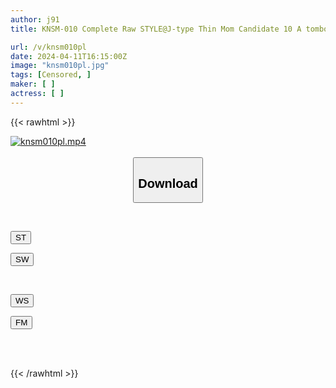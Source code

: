 ```yaml
---
author: j91
title: KNSM-010 Complete Raw STYLE@J-type Thin Mom Candidate 10 A tomboy idol who emphasizes cuteness says, "It stinks, but I like it!" She allows her pussy juice to be injected and cums inside her! Gumi rainbow colored gummi

url: /v/knsm010pl
date: 2024-04-11T16:15:00Z
image: "knsm010pl.jpg"
tags: [Censored, ]
maker: [ ]
actress: [ ]
---
```



{{< rawhtml >}}

<div class="video" data-videoid="djLykWoPyeckOAR">
    <a href="javascript:;">
        <img src="/v/knsm010pl/knsm010pl.jpg" width="WIDTH" height="HEIGHT" alt="knsm010pl.mp4" loading="lazy">
    </a>
</div>

<script type="text/javascript" src="https://j91.asia/asset/on-demand-st.js"></script>

<br>
  <link rel="stylesheet" href="https://j91.asia/asset/bs5.css">
  
  <center>
  <button class="btn btn-primary" type="button" data-bs-toggle="collapse" data-bs-target=".multi-collapse" aria-expanded="false" aria-controls="multiCollapseExample1 multiCollapseExample2"><h2>Download</h2></button></center>
</p>
<div class="row">
  <div class="col">
    <div class="collapse multi-collapse" id="multiCollapseExample1">
      <div class="card card-body">
	      	      <br>
<div class="buttons">  
<p><a href="https://streamtape.to/v/djLykWoPyeckOAR" target="_blank"><button class="btn-hover color-3"><i class="fa fa-download"></i> ST</button></a></p>
<p><a href="https://asnwish.com/qy7djql7qcol" target="_blank"><button class="btn-hover color-2"><i class="fa fa-download"></i> SW</button></a></p></div>
    </div>
  </div>
</div>
  <div class="col">
    <div class="collapse multi-collapse" id="multiCollapseExample2">
      <div class="card card-body">
	      <br>
<div class="buttons">
<p><a href="https://wolfstream.tv/5ckuhb8s18m7"><button class="btn-hover color-9"><i class="fa fa-download"></i> WS</button></a></p>
<p><a href="javascript:;"><button class="btn-hover color-8"><i class="fa fa-download"></i> FM</button></a></p></div>
<br><br>
      </div>
    </div>
  </div>
</div>

{{< /rawhtml >}}